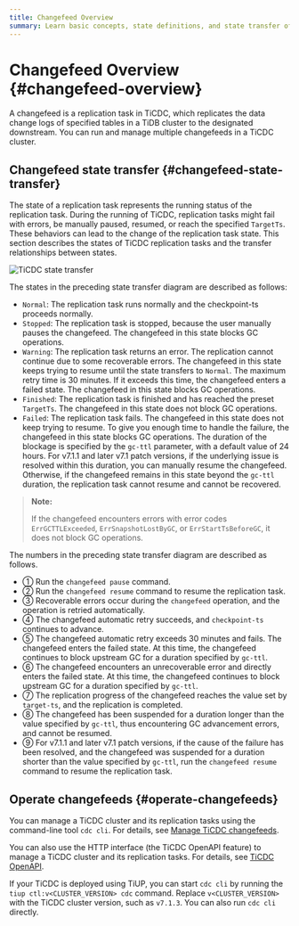 ```yaml
---
title: Changefeed Overview
summary: Learn basic concepts, state definitions, and state transfer of changefeeds.
---
```


# Changefeed Overview {#changefeed-overview}

A changefeed is a replication task in TiCDC, which replicates the data change logs of specified tables in a TiDB cluster to the designated downstream. You can run and manage multiple changefeeds in a TiCDC cluster.

## Changefeed state transfer {#changefeed-state-transfer}

The state of a replication task represents the running status of the replication task. During the running of TiCDC, replication tasks might fail with errors, be manually paused, resumed, or reach the specified `TargetTs`. These behaviors can lead to the change of the replication task state. This section describes the states of TiCDC replication tasks and the transfer relationships between states.

![TiCDC state transfer](/media/ticdc/ticdc-changefeed-state-transfer.png)

The states in the preceding state transfer diagram are described as follows:

-   `Normal`: The replication task runs normally and the checkpoint-ts proceeds normally.
-   `Stopped`: The replication task is stopped, because the user manually pauses the changefeed. The changefeed in this state blocks GC operations.
-   `Warning`: The replication task returns an error. The replication cannot continue due to some recoverable errors. The changefeed in this state keeps trying to resume until the state transfers to `Normal`. The maximum retry time is 30 minutes. If it exceeds this time, the changefeed enters a failed state. The changefeed in this state blocks GC operations.
-   `Finished`: The replication task is finished and has reached the preset `TargetTs`. The changefeed in this state does not block GC operations.
-   `Failed`: The replication task fails. The changefeed in this state does not keep trying to resume. To give you enough time to handle the failure, the changefeed in this state blocks GC operations. The duration of the blockage is specified by the `gc-ttl` parameter, with a default value of 24 hours. For v7.1.1 and later v7.1 patch versions, if the underlying issue is resolved within this duration, you can manually resume the changefeed. Otherwise, if the changefeed remains in this state beyond the `gc-ttl` duration, the replication task cannot resume and cannot be recovered.

> **Note:**
>
> If the changefeed encounters errors with error codes `ErrGCTTLExceeded`, `ErrSnapshotLostByGC`, or `ErrStartTsBeforeGC`, it does not block GC operations.

The numbers in the preceding state transfer diagram are described as follows.

-   ① Run the `changefeed pause` command.
-   ② Run the `changefeed resume` command to resume the replication task.
-   ③ Recoverable errors occur during the `changefeed` operation, and the operation is retried automatically.
-   ④ The changefeed automatic retry succeeds, and `checkpoint-ts` continues to advance.
-   ⑤ The changefeed automatic retry exceeds 30 minutes and fails. The changefeed enters the failed state. At this time, the changefeed continues to block upstream GC for a duration specified by `gc-ttl`.
-   ⑥ The changefeed encounters an unrecoverable error and directly enters the failed state. At this time, the changefeed continues to block upstream GC for a duration specified by `gc-ttl`.
-   ⑦ The replication progress of the changefeed reaches the value set by `target-ts`, and the replication is completed.
-   ⑧ The changefeed has been suspended for a duration longer than the value specified by `gc-ttl`, thus encountering GC advancement errors, and cannot be resumed.
-   ⑨ For v7.1.1 and later v7.1 patch versions, if the cause of the failure has been resolved, and the changefeed was suspended for a duration shorter than the value specified by `gc-ttl`, run the `changefeed resume` command to resume the replication task.

## Operate changefeeds {#operate-changefeeds}

You can manage a TiCDC cluster and its replication tasks using the command-line tool `cdc cli`. For details, see [Manage TiCDC changefeeds](/ticdc/ticdc-manage-changefeed.md).

You can also use the HTTP interface (the TiCDC OpenAPI feature) to manage a TiCDC cluster and its replication tasks. For details, see [TiCDC OpenAPI](/ticdc/ticdc-open-api.md).

If your TiCDC is deployed using TiUP, you can start `cdc cli` by running the `tiup ctl:v<CLUSTER_VERSION> cdc` command. Replace `v<CLUSTER_VERSION>` with the TiCDC cluster version, such as `v7.1.3`. You can also run `cdc cli` directly.
